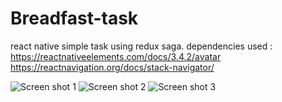 # Breadfast-task
react native simple task using redux saga.
dependencies used :
  https://reactnativeelements.com/docs/3.4.2/avatar
  https://reactnavigation.org/docs/stack-navigator/
  
  <img src="https://github.com/Hossam777/Breadfast-task/tree/main/blog/screen1.png?raw=true" alt="Screen shot 1" />
  <img src="https://github.com/Hossam777/Breadfast-task/tree/main/blog/screen2.png?raw=true" alt="Screen shot 2" />
  <img src="https://github.com/Hossam777/Breadfast-task/tree/main/blog/screen3.png?raw=true" alt="Screen shot 3" />
